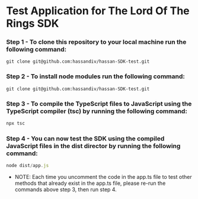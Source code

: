 # Test Application for The Lord Of The Rings SDK

### Step 1 - To clone this repository to your local machine run the following command:

```
git clone git@github.com:hassandiv/hassan-SDK-test.git
```

### Step 2 - To install node modules run the following command:

```
git clone git@github.com:hassandiv/hassan-SDK-test.git
```

### Step 3 - To compile the TypeScript files to JavaScript using the TypeScript compiler (tsc) by running the following command:

```ts
npx tsc
```

### Step 4 - You can now test the SDK using the compiled JavaScript files in the dist director by running the following command:

```ts
node dist/app.js
```

- NOTE: Each time you uncomment the code in the app.ts file to test other methods that already exist in the app.ts file, please re-run the commands above step 3, then run step 4.
